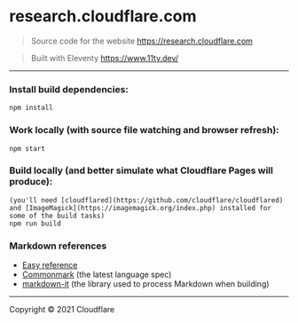 # research.cloudflare.com

> Source code for the website https://research.cloudflare.com

> Built with Eleventy https://www.11ty.dev/

---

### Install build dependencies:
```
npm install
```

### Work locally (with source file watching and browser refresh):
```
npm start
```

### Build locally (and better simulate what Cloudflare Pages will produce):
```
(you'll need [cloudflared](https://github.com/cloudflare/cloudflared) and [ImageMagick](https://imagemagick.org/index.php) installed for some of the build tasks)
npm run build
```

### Markdown references
- [Easy reference](https://guides.github.com/features/mastering-markdown/)
- [Commonmark](https://spec.commonmark.org/current/) (the latest language spec)
- [markdown-it](https://github.com/markdown-it/markdown-it) (the library used to process Markdown when building)


----
Copyright &copy; 2021 Cloudflare

